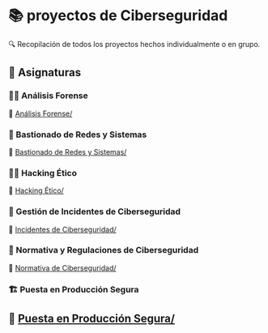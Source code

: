 # 📚 proyectos de Ciberseguridad

🔍 Recopilación de todos los proyectos hechos individualmente o en grupo.

## 📖 Asignaturas

### 🕵️‍♂️ Análisis Forense
🔗 [Análisis Forense/](Analisis%20Forense/)  

### 🔐 Bastionado de Redes y Sistemas
🔗 [Bastionado de Redes y Sistemas/](Bastionado%20de%20Redes%20y%20Sistemas/)  

### 🏴‍☠️ Hacking Ético
🔗 [Hacking Ético/](Hacking%20Etico/)  

### 🚨 Gestión de Incidentes de Ciberseguridad
🔗 [Incidentes de Ciberseguridad/](Indicentes%20de%20Ciberseguridad/)  

### 📜 Normativa y Regulaciones de Ciberseguridad
🔗 [Normativa de Ciberseguridad/](Normativa%20de%20Ciberseguridad/)  

### 🏗️ Puesta en Producción Segura
🔗 [Puesta en Producción Segura/](Puesta%20en%20Producción%20Segura/)  
---
